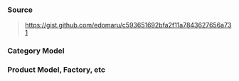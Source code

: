 ### Source

> https://gist.github.com/edomaru/c593651692bfa2f11a7843627656a731

### Category Model

### Product Model, Factory, etc
